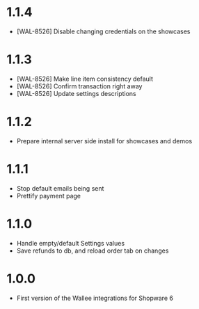 # 1.1.4
- [WAL-8526] Disable changing credentials on the showcases

# 1.1.3
- [WAL-8526] Make line item consistency default
- [WAL-8526] Confirm transaction right away
- [WAL-8526] Update settings descriptions

# 1.1.2
- Prepare internal server side install for showcases and demos

# 1.1.1
- Stop default emails being sent
- Prettify payment page

# 1.1.0
- Handle empty/default Settings values
- Save refunds to db, and reload order tab on changes

# 1.0.0
- First version of the Wallee integrations for Shopware 6
